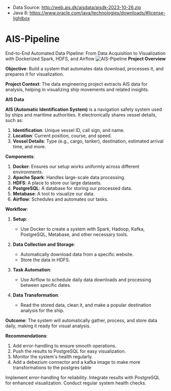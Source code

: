 * Data Source: http://web.ais.dk/aisdata/aisdk-2023-10-26.zip
* Java 8: https://www.oracle.com/java/technologies/downloads/#license-lightbox

# AIS-Pipeline
End-to-End Automated Data Pipeline: From Data Acquisition to Visualization with Dockerized Spark, HDFS, and Airflow
![AIS-Pipeline](https://github.com/HossamHeikal/AIS-Pipeline/assets/58578405/fdc5e73a-9996-4e38-84bb-9a2785066eba)
**Project Overview**

**Objective**:
Build a system that automates data download, processes it, and prepares it for visualization.

**Project Context**:
The data engineering project extracts AIS data for analysis, helping in visualizing ship movements and related insights.

**AIS Data**

**AIS (Automatic Identification System)** is a navigation safety system used by ships and maritime authorities. It electronically shares vessel details, such as:

1. **Identification**: Unique vessel ID, call sign, and name.
2. **Location**: Current position, course, and speed.
3. **Vessel Details**: Type (e.g., cargo, tanker), destination, estimated arrival time, and more.
   
**Components**:
1. **Docker**: Ensures our setup works uniformly across different environments.
2. **Apache Spark**: Handles large-scale data processing.
3. **HDFS**: A place to store our large datasets.
4. **PostgreSQL**: A database for storing our processed data.
5. **Metabase**: A tool to visualize our data.
6. **Airflow**: Schedules and automates our tasks.

**Workflow**:

1. **Setup**:
   - Use Docker to create a system with Spark, Hadoop, Kafka, PostgreSQL, Metabase, and other necessary tools.
   
2. **Data Collection and Storage**:
   - Automatically download data from a specific website.
   - Store the data in HDFS.
   
3. **Task Automation**:
   - Use Airflow to schedule daily data downloads and processing between specific dates.
   
4. **Data Transformation**:
   - Read the stored data, clean it, and make a popular destination analysis for the ship.
   
**Outcome**:
The system will automatically gather, process, and store data daily, making it ready for visual analysis.

**Recommendations**:
1. Add error-handling to ensure smooth operations.
2. Push the results to PostgreSQL for easy visualization.
3. Monitor the system's health regularly.
4. Add a debezium connector and a kafka image to make more transformations to the postgres table

Implement error-handling for reliability.
Integrate results with PostgreSQL for enhanced visualization.
Conduct regular system health checks.
